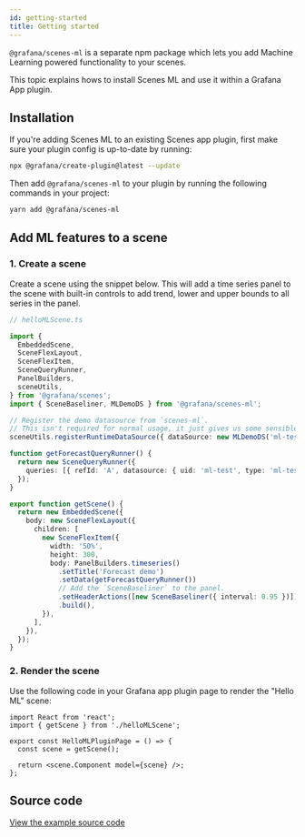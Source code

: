 ```yaml
---
id: getting-started
title: Getting started
---
```


`@grafana/scenes-ml` is a separate npm package which lets you add Machine Learning powered functionality to your scenes.

This topic explains hows to install Scenes ML and use it within a Grafana App plugin.

## Installation

If you're adding Scenes ML to an existing Scenes app plugin, first make sure your plugin config is up-to-date by running:

```bash
npx @grafana/create-plugin@latest --update
```

Then add `@grafana/scenes-ml` to your plugin by running the following commands in your project:

```bash
yarn add @grafana/scenes-ml
```

## Add ML features to a scene

### 1. Create a scene

Create a scene using the snippet below. This will add a time series panel to the scene with built-in controls to add trend, lower and upper bounds to all series in the panel.

```ts
// helloMLScene.ts

import {
  EmbeddedScene,
  SceneFlexLayout,
  SceneFlexItem,
  SceneQueryRunner,
  PanelBuilders,
  sceneUtils,
} from '@grafana/scenes';
import { SceneBaseliner, MLDemoDS } from '@grafana/scenes-ml';

// Register the demo datasource from `scenes-ml`.
// This isn't required for normal usage, it just gives us some sensible demo data.
sceneUtils.registerRuntimeDataSource({ dataSource: new MLDemoDS('ml-test', 'ml-test') });

function getForecastQueryRunner() {
  return new SceneQueryRunner({
    queries: [{ refId: 'A', datasource: { uid: 'ml-test', type: 'ml-test' }, type: 'forecasts' }],
  });
}

export function getScene() {
  return new EmbeddedScene({
    body: new SceneFlexLayout({
      children: [
        new SceneFlexItem({
          width: '50%',
          height: 300,
          body: PanelBuilders.timeseries()
            .setTitle('Forecast demo')
            .setData(getForecastQueryRunner())
            // Add the `SceneBaseliner` to the panel.
            .setHeaderActions([new SceneBaseliner({ interval: 0.95 })])
            .build(),
        }),
      ],
    }),
  });
}
```

### 2. Render the scene

Use the following code in your Grafana app plugin page to render the "Hello ML" scene:

```tsx
import React from 'react';
import { getScene } from './helloMLScene';

export const HelloMLPluginPage = () => {
  const scene = getScene();

  return <scene.Component model={scene} />;
};
```

## Source code

[View the example source code](https://github.com/grafana/scenes/tree/main/docusaurus/docs/scenes-ml/getting-started.tsx)
